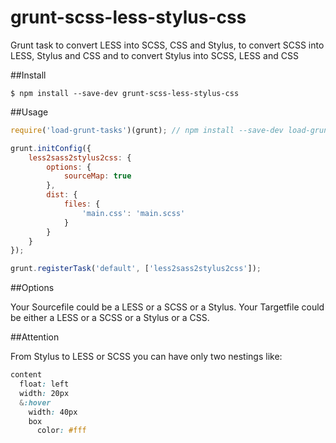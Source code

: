 # grunt-scss-less-stylus-css
Grunt task to convert LESS into SCSS, CSS and Stylus, to convert SCSS into LESS, Stylus and CSS and to convert Stylus into SCSS, LESS and CSS

##Install

```
$ npm install --save-dev grunt-scss-less-stylus-css
```


##Usage

```js
require('load-grunt-tasks')(grunt); // npm install --save-dev load-grunt-tasks

grunt.initConfig({
    less2sass2stylus2css: {
        options: {
            sourceMap: true
        },
        dist: {
            files: {
                'main.css': 'main.scss'
            }
        }
    }
});

grunt.registerTask('default', ['less2sass2stylus2css']);
```


##Options

Your Sourcefile could be a LESS or a SCSS or a Stylus.
Your Targetfile could be either a LESS or a SCSS or a Stylus or a CSS.

##Attention

From Stylus to LESS or SCSS you can have only two nestings like:

```css
content
  float: left
  width: 20px
  &:hover
    width: 40px
	box
	  color: #fff
	
	